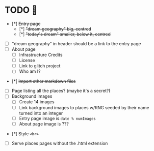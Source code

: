 # TODO 🚧

- [*] ~~Entry page~~
  - [*] ~~"dream geography" big, centred~~
  - [*] ~~"today's dream" smaller, below it, centred~~
- [ ] "dream geography" in header should be a link to the entry page
- [ ] About page
  - [ ] Infrastructure Credits
  - [ ] License
  - [ ] Link to glitch project
  - [ ] Who am I?
- [*] ~~Import other markdown files~~
- [ ] Page listing all the places? (maybe it's a secret?)
- [ ] Background images
  - [ ] Create 14 images
  - [ ] Link background images to places w/RNG seeded by their name turned into an integer
  - [ ] Entry page image is `date % numImages`
  - [ ] About page image is ???
- [*] ~~Style `<hr>`~~
- [ ] Serve places pages without the .html extension

